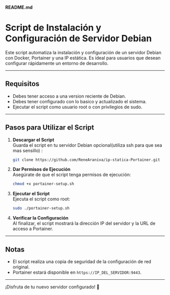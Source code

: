 **README.md**

# Script de Instalación y Configuración de Servidor Debian

Este script automatiza la instalación y configuración de un servidor Debian con Docker, Portainer y una IP estática. Es ideal para usuarios que desean configurar rápidamente un entorno de desarrollo.

---

## Requisitos

- Debes tener acceso a una version reciente de Debian.
- Debes tener configurado con lo basico y actualizado el sistema.
- Ejecutar el script como usuario root o con privilegios de sudo.

---

## Pasos para Utilizar el Script

1. **Descargar el Script**  
   Guarda el script en tu servidor Debian opcional(utiliza ssh para que sea mas sensillo) :
   ```bash
   git clone https://github.com/ReneAraniva/ip-statica-Portainer.git
   ```

2. **Dar Permisos de Ejecución**  
   Asegúrate de que el script tenga permisos de ejecución:
   ```bash
   chmod +x portainer-setup.sh
   ```

3. **Ejecutar el Script**  
   Ejecuta el script como root:
   ```bash
   sudo ./portainer-setup.sh
   ```

4. **Verificar la Configuración**  
   Al finalizar, el script mostrará la dirección IP del servidor y la URL de acceso a Portainer.

---

## Notas

- El script realiza una copia de seguridad de la configuración de red original.
- Portainer estará disponible en `https://IP_DEL_SERVIDOR:9443`.

---


¡Disfruta de tu nuevo servidor configurado! 🚀

